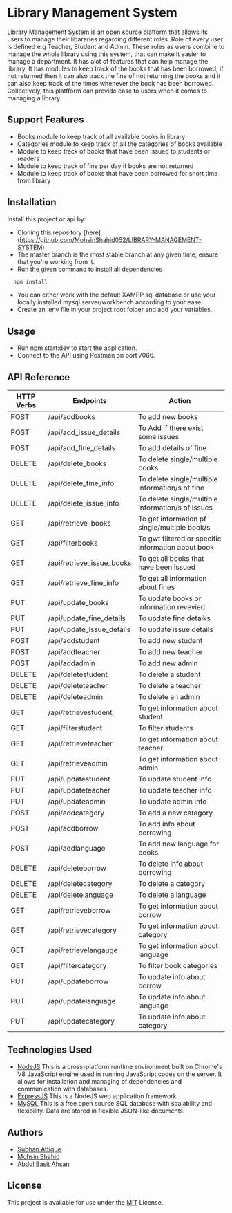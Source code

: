 
# Library Management System

Library Management System is an open source platform that allows its users to manage their libararies regarding different roles. Role of every user is defined e.g Teacher, Student and Admin. These roles as users combine to manage the whole library using this system, that can make it easier to manage a department. It has alot of features that can help manage the library. It has modules to keep track of the books that has been borrowed, if not returned then it can also track the fine of not returning the books and it can also keep track of the times whenever the book has been borrowed. Collectively, this platfform can provide ease to users when it comes to managing a library.


## Support Features

- Books module to keep track of all available books in library 
- Categories module to keep track of all the categories of books available
- Module to keep track of books that have been issued to students or readers
- Module to keep track of fine per day if books are not returned
- Module to keep track of books that have been borrowed for short time from library
 


## Installation

Install this project or api by:
- Cloning this repository [here]
(https://github.com/MohsinShahid052/LIBRARY-MANAGEMENT-SYSTEM)
- The master branch is the most stable branch at any given time, ensure that you're working from it.
- Run the given command to install all dependencies

```bash
  npm install
```
- You can either work with the default XAMPP sql database or use your locally installed mysql server/workbench according to your ease.
- Create an .env file in your project root folder and add your variables.
    
## Usage

* Run npm start:dev to start the application.
* Connect to the API using Postman on port 7066.


## API Reference

| HTTP Verbs | Endpoints | Action |
| --- | --- | --- |
| POST | /api/addbooks | To add new books |
| POST | /api/add_issue_details | To Add if there exist some issues |
| POST | /api/add_fine_details | To add details of fine |
| DELETE | /api/delete_books | To delete single/multiple books |
| DELETE | /api/delete_fine_info | To delete single/multiple information/s of fine |
| DELETE| /api/delete_issue_info | To delete single/multiple information/s of issues |
| GET | /api/retrieve_books | To get information pf single/multiple book/s |
| GET | /api/filterbooks | To gwt filtered or specific information about book |
| GET | /api/retrieve_issue_books | To get all books that have been issued|
| GET | /api/retrieve_fine_info | To get all information about fines |
| PUT | /api/update_books | To update books or information revevied|
| PUT | /api/update_fine_details| To update fine detaiks |
| PUT | /api/update_issue_details | To update issue details |
| POST | /api/addstudent | To add new student |
| POST | /api/addteacher | To add new teacher |
| POST | /api/addadmin | To add new admin |
| DELETE | /api/deletestudent | To delete a student |
| DELETE | /api/deleteteacher | To delete a teacher |
| DELETE | /api/deleteadmin | To delete an admin |
| GET | /api/retrievestudent | To get information about student |
| GET | /api/filterstudent | To filter students |
| GET | /api/retrieveteacher | To get information about teacher |
| GET | /api/retrieveadmin | To get information about admin |
| PUT | /api/updatestudent| To update student info |
| PUT | /api/updateteacher | To update teacher info |
| PUT | /api/updateadmin | To update admin info |
| POST | /api/addcategory | To add a new category |
| POST | /api/addborrow | To add info about borrowing |
| POST | /api/addlanguage | To add new language for books |
| DELETE | /api/deleteborrow | To delete info about borrowing |
| DELETE | /api/deletecategory | To delete a category |
| DELETE | /api/deletelanguage | To delete a language |
| GET | /api/retrieveborrow | To get information about borrow |
| GET | /api/retrievecategory | To get information about category |
| GET | /api/retrievelangauge | To get information about language |
| GET | /api/filtercategory | To filter book categories |
| PUT | /api/updateborrow | To update info about borrow |
| PUT | /api/updatelanguage | To update info about language |
| PUT | /api/updatecategory | To update info about category |




## Technologies Used

* [NodeJS](https://nodejs.org/) This is a cross-platform runtime environment built on Chrome's V8 JavaScript engine used in running JavaScript codes on the server. It allows for installation and managing of dependencies and communication with databases.
* [ExpressJS](https://www.expresjs.org/) This is a NodeJS web application framework.
* [MySQL](https://www.mysql.com/) This is a free open source SQL database with scalability and flexibility. Data are stored in flexible JSON-like documents.

## Authors

- [Subhan Attique](https://github.com/subhan-a19)
- [Mohsin Shahid](https://github.com/MohsinShahid052)
- [Abdul Basit Ahsan](https://github.com/Ahsanhawk)


## License

This project is available for use under the [MIT](https://choosealicense.com/licenses/mit/) License.

